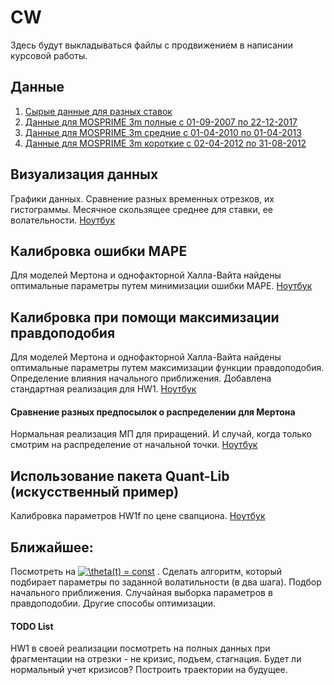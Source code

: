 
# CW
Здесь будут выкладываться файлы с продвижением в написании курсовой работы.
## Данные
1) [Сырые данные для разных ставок](https://github.com/DESimakov/CW/blob/master/mosprime.csv) 
2) [Данные для MOSPRIME 3m полные с 01-09-2007 по 22-12-2017](https://github.com/DESimakov/CW/blob/master/mosprime3m.csv)
3) [Данные для MOSPRIME 3m средние с 01-04-2010 по 01-04-2013](https://github.com/DESimakov/CW/blob/master/mosprime3m_between.csv)
4) [Данные для MOSPRIME 3m короткие с 02-04-2012 по 31-08-2012](https://github.com/DESimakov/CW/blob/master/mosprime3m_short.csv)
## Визуализация данных
Графики данных. Сравнение разных временных отрезков, их гистограммы. Месячное скользящее среднее для ставки, ее волательности. [Ноутбук](https://github.com/DESimakov/CW/blob/master/CW_data_and_visualisation.ipynb) 
## Калибровка ошибки MAPE
Для моделей Мертона и однофакторной Халла-Вайта найдены оптимальные параметры путем минимизации ошибки MAPE. [Ноутбук](https://github.com/DESimakov/CW/blob/master/CWm-calibration_MAPE.ipynb)
## Калибровка при помощи максимизации правдоподобия
Для моделей Мертона и однофакторной Халла-Вайта найдены оптимальные параметры путем максимизации функции правдоподобия. Определение влияния начального приближения. Добавлена стандартная реализация для HW1. [Ноутбук](https://github.com/DESimakov/CW/blob/master/CWm-calibration_ML.ipynb)
#### Сравнение разных предпосылок о распределении для Мертона
Нормальная реализация МП для приращений. И случай, когда только смотрим на распределение от начальной точки. [Ноутбук](https://github.com/DESimakov/CW/blob/master/CW-ML-Merton_cal.ipynb)
## Использование пакета Quant-Lib (искусственный пример)
Калибровка параметров HW1f по цене свапциона. [Ноутбук](https://github.com/DESimakov/CW/blob/master/CW_QuantLib.ipynb)
## Ближайшее:
Посмотреть на <a href="https://www.codecogs.com/eqnedit.php?latex=\theta(t)&space;=&space;const" target="_blank"><img src="https://latex.codecogs.com/gif.latex?\theta(t)&space;=&space;const" title="\theta(t) = const" /></a> . Сделать алгоритм, который подбирает параметры по заданной волатильности (в два шага). Подбор начального приближения. Случайная выборка параметров в правдоподобии. Другие способы оптимизации.
#### TODO List
HW1 в своей реализации посмотреть на полных данных при фрагментации на отрезки - не кризис, подъем, стагнация. Будет ли нормальный учет кризисов? Построить траектории на будущее.
